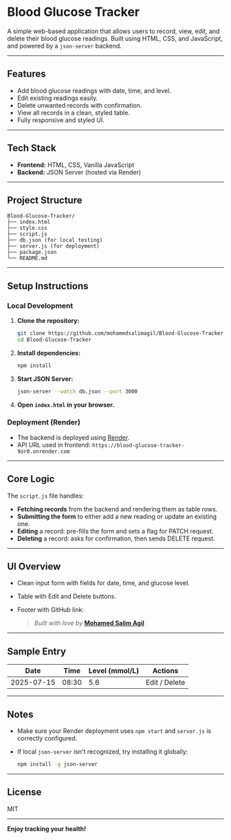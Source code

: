 # Blood Glucose Tracker

A simple web-based application that allows users to record, view, edit, and delete their blood glucose readings. Built using HTML, CSS, and JavaScript, and powered by a `json-server` backend.

---

## Features

* Add blood glucose readings with date, time, and level.
* Edit existing readings easily.
* Delete unwanted records with confirmation.
* View all records in a clean, styled table.
* Fully responsive and styled UI.

---

## Tech Stack

* **Frontend:** HTML, CSS, Vanilla JavaScript
* **Backend:** JSON Server (hosted via Render)

---

## Project Structure

```
Blood-Glucose-Tracker/
├── index.html
├── style.css
├── script.js
├── db.json (for local testing)
├── server.js (for deployment)
├── package.json
└── README.md
```

---

## Setup Instructions

### Local Development

1. **Clone the repository:**

   ```bash
   git clone https://github.com/mohamedsalimagil/Blood-Glucose-Tracker.git
   cd Blood-Glucose-Tracker
   ```

2. **Install dependencies:**

   ```bash
   npm install
   ```

3. **Start JSON Server:**

   ```bash
   json-server --watch db.json --port 3000
   ```

4. **Open `index.html` in your browser.**

### Deployment (Render)

* The backend is deployed using [Render](https://render.com).
* API URL used in frontend: `https://blood-glucose-tracker-9or0.onrender.com`

---

## Core Logic

The `script.js` file handles:

* **Fetching records** from the backend and rendering them as table rows.
* **Submitting the form** to either add a new reading or update an existing one.
* **Editing** a record: pre-fills the form and sets a flag for PATCH request.
* **Deleting** a record: asks for confirmation, then sends DELETE request.

---

## UI Overview

* Clean input form with fields for date, time, and glucose level.
* Table with Edit and Delete buttons.
* Footer with GitHub link:

  > *Built with love by* **[Mohamed Salim Agil](https://github.com/mohamedsalimagil)**

---

## Sample Entry

| Date       | Time  | Level (mmol/L) | Actions       |
| ---------- | ----- | -------------- | ------------- |
| 2025-07-15 | 08:30 | 5.6            | Edit / Delete |

---

## Notes

* Make sure your Render deployment uses `npm start` and `server.js` is correctly configured.
* If local `json-server` isn't recognized, try installing it globally:

  ```bash
  npm install -g json-server
  ```

---

## License

MIT

---





**Enjoy tracking your health!**
